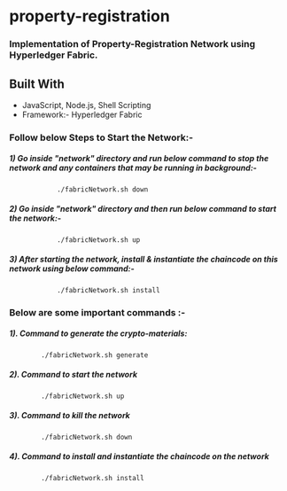 # property-registration
###  Implementation of Property-Registration Network using Hyperledger Fabric.

## Built With
  *   JavaScript, Node.js, Shell Scripting
  *   Framework:- Hyperledger Fabric

###  Follow below Steps to Start the Network:-
  ##### 1)  Go inside "network" directory and run below command to stop the network and any containers that may be running in                       background:-
                ./fabricNetwork.sh down
  ##### 2)  Go inside "network" directory and then run below command to start the network:-
                ./fabricNetwork.sh up
  ##### 3)  After starting the network, install & instantiate the chaincode on this network using below command:-
                ./fabricNetwork.sh install

###  Below are some important commands :-
##### 1). Command to generate the crypto-materials:
            ./fabricNetwork.sh generate

##### 2). Command to start the network
            ./fabricNetwork.sh up

##### 3). Command to kill the network
            ./fabricNetwork.sh down

##### 4). Command to install and instantiate the chaincode on the network
            ./fabricNetwork.sh install
